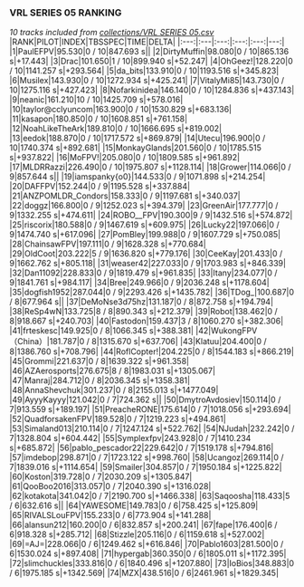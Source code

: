 ### VRL SERIES 05 RANKING
*10 tracks included from [collections/VRL SERIES 05.csv](/collections/VRL%20SERIES%2005.csv)*
|RANK|PILOT|INDEX|TBSSPEC|TIME|DELTA|
|:---:|:---|:---:|:---:|:---:|---:|
|1|PaulEFPV|95.530|0 / 10|847.693 s||
|2|DirtyMuffin|98.080|0 / 10|865.136 s|+17.443|
|3|Drac|101.650|1 / 10|899.940 s|+52.247|
|4|OhGeez!|128.220|0 / 10|1141.257 s|+293.564|
|5|da_bits|133.910|0 / 10|1193.516 s|+345.823|
|6|Musilex|143.930|0 / 10|1272.934 s|+425.241|
|7|VitalyMi85|143.730|0 / 10|1275.116 s|+427.423|
|8|Nofarkinidea|146.140|0 / 10|1284.836 s|+437.143|
|9|neanic|161.210|10 / 10|1425.709 s|+578.016|
|10|taylor@cclyuncom|163.900|0 / 10|1530.829 s|+683.136|
|11|kasapon|180.850|0 / 10|1608.851 s|+761.158|
|12|NoahLikeTheArk|189.810|0 / 10|1666.695 s|+819.002|
|13|eedok|188.870|0 / 10|1717.572 s|+869.879|
|14|Utecu|196.900|0 / 10|1740.374 s|+892.681|
|15|MonkayGlands|201.560|0 / 10|1785.515 s|+937.822|
|16|MoFPV!|205.080|0 / 10|1809.585 s|+961.892|
|17|MLDRRazzi|226.490|0 / 10|1975.807 s|+1128.114|
|18|Grower|114.066|0 / 9|857.644 s||
|19|iamspanky{o0}|144.533|0 / 9|1071.898 s|+214.254|
|20|DAFFPV|152.244|0 / 9|1195.528 s|+337.884|
|21|ANZPOMLDR_Condors|158.333|0 / 9|1197.681 s|+340.037|
|22|doggz|166.800|0 / 9|1252.023 s|+394.379|
|23|GreenAir|177.777|0 / 9|1332.255 s|+474.611|
|24|ROBO__FPV|190.300|9 / 9|1432.516 s|+574.872|
|25|riscorix|180.588|0 / 9|1467.619 s|+609.975|
|26|Lucky22|197.066|0 / 9|1474.740 s|+617.096|
|27|PomBley|199.988|0 / 9|1607.729 s|+750.085|
|28|ChainsawFPV|197.111|0 / 9|1628.328 s|+770.684|
|29|OldCoot|203.222|5 / 9|1636.820 s|+779.176|
|30|CeeKay|201.433|0 / 9|1662.762 s|+805.118|
|31|weaser42|227.033|0 / 9|1703.983 s|+846.339|
|32|Dan11092|228.833|0 / 9|1819.479 s|+961.835|
|33|Itany|234.077|0 / 9|1841.761 s|+984.117|
|34|Bree|249.966|0 / 9|2036.248 s|+1178.604|
|35|dogfish1952|287.044|0 / 9|2293.426 s|+1435.782|
|36|TDog_|100.687|0 / 8|677.964 s||
|37|DeMoNse3d75hz|131.187|0 / 8|872.758 s|+194.794|
|38|ReSp4wN|133.725|8 / 8|890.343 s|+212.379|
|39|Robot|138.462|0 / 8|918.667 s|+240.703|
|40|Fastodon|159.437|3 / 8|1060.270 s|+382.306|
|41|frteskesc|149.925|0 / 8|1066.345 s|+388.381|
|42|WukongFPV（China）|181.787|0 / 8|1315.670 s|+637.706|
|43|Klatuu|204.400|0 / 8|1386.760 s|+708.796|
|44|RoflCopter!|204.225|0 / 8|1544.183 s|+866.219|
|45|Grommi|221.637|0 / 8|1639.322 s|+961.358|
|46|AZAerosports|276.675|8 / 8|1983.031 s|+1305.067|
|47|Manraj|284.712|0 / 8|2036.345 s|+1358.381|
|48|AnnaShevchuk|301.237|0 / 8|2155.013 s|+1477.049|
|49|AyyyKayyy|121.042|0 / 7|724.362 s||
|50|DmytroAvdosiev|150.114|0 / 7|913.559 s|+189.197|
|51|PreacheRONE|175.614|0 / 7|1018.056 s|+293.694|
|52|QuadforsakenFPV|189.528|0 / 7|1219.223 s|+494.861|
|53|Simaland013|210.114|0 / 7|1247.124 s|+522.762|
|54|NJudah|232.242|0 / 7|1328.804 s|+604.442|
|55|Symplexfpv|243.928|0 / 7|1410.234 s|+685.872|
|56|pablo_pescador22|229.642|0 / 7|1519.178 s|+794.816|
|57|imdebop|298.871|0 / 7|1723.122 s|+998.760|
|58|Ucangoz|269.114|0 / 7|1839.016 s|+1114.654|
|59|Smailer|304.857|0 / 7|1950.184 s|+1225.822|
|60|Koston|319.728|0 / 7|2030.209 s|+1305.847|
|61|QooBoo2016|313.057|0 / 7|2040.390 s|+1316.028|
|62|kotakota|341.042|0 / 7|2190.700 s|+1466.338|
|63|Saqoosha|118.433|5 / 6|632.616 s||
|64|YAWESOME|149.783|0 / 6|758.425 s|+125.809|
|65|RIVALSLouFPV|155.233|0 / 6|773.904 s|+141.288|
|66|alansun212|160.200|0 / 6|832.857 s|+200.241|
|67|fape|176.400|6 / 6|918.328 s|+285.712|
|68|Stizzle|205.116|0 / 6|1159.618 s|+527.002|
|69|=AJ=|228.066|0 / 6|1249.462 s|+616.846|
|70|Pablo1603|281.500|0 / 6|1530.024 s|+897.408|
|71|hypergab|360.350|0 / 6|1805.011 s|+1172.395|
|72|slimchuckles|333.816|0 / 6|1840.496 s|+1207.880|
|73|IoBios|348.883|0 / 6|1975.185 s|+1342.569|
|74|MZX|438.516|0 / 6|2461.961 s|+1829.345|
